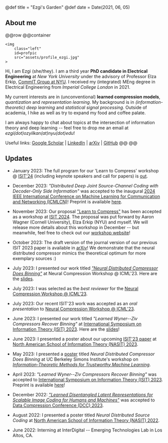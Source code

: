 @def title = "Ezgi's Garden"
@def date = Date(2021, 06, 05)


## About me
@@row
@@container
~~~
<img 
    class="left" 
    id=profpic
    src="assets/profile_ezgi.jpg"
>
~~~

Hi, I am Ezgi (she/they). I am a third year **PhD candidate in
Electrical Engineering** at *New York University* under the advisory of
Professor Elza Erkip, [CommIT Group at NYU](https://wp.nyu.edu/elza_erkip/). I
received my (integrated) MEng degree in Electrical Engineering from *Imperial College London* in 2021.

My current interests are in (unconventional) **learned compression models**, *quantization* and *representation learning*. My background is in *(information-theoretic) deep learning* and *statistical signal processing*. Outside of academia, I hike as well as try to expand my food and coffee palate.

I am always happy to chat about topics at the intersection of information theory and deep learning -- feel free to drop me an email at *ezgi(dot)ozyilkan(at)nyu(dot)edu*!

Useful links: [Google Scholar](https://scholar.google.com/citations?hl=en&user=MVZFqdQAAAAJ) | [LinkedIn](https://www.linkedin.com/in/ezgi-%C3%B6zy%C4%B1lkan-21b2ab191/) | [arXiv](https://arxiv.org/a/ozyilkan_e_1.html) | [GitHub](https://github.com/ezgimez)
@@
@@

## Updates


* January 2023: The full program for our 'Learn to Compress' workshop @ [ISIT'24](https://2024.ieee-isit.org/workshops)  (including keynote speakers and call for papers) is [out](https://learn-to-compress-workshop-isit.github.io/).


* December 2023: *"Distributed Deep Joint Source-Channel Coding with Decoder-Only Side Information"*  was accepted to the inaugural [2024 IEEE International Conference on Machine Learning for Communication and Networking (ICMLCN)](https://icmlcn2024.ieee-icmlcn.org/)! Preprint is available [here](https://arxiv.org/abs/2310.04311).

* November 2023: Our proposal ["Learn to Compress"](https://2024.ieee-isit.org/workshops) has been accepted as a workshop at [ISIT 2024](https://2024.ieee-isit.org/). The proposal was put forward by Aaron Wagner (Cornell University), Elza Erkip (NYU) and myself. We will release more details about this workshop in December -- but meanwhile, feel free to check out our [workshop website](https://learn-to-compress-workshop-isit.github.io/)!  

* October 2023: The draft version of the journal version of our previous ISIT 2023 paper is available in [arXiv](https://arxiv.org/abs/2310.16961)! We demonstrate that the neural distributed compressor mimics the theoretical optimum for more exemplary sources :) 

* July 2023: I presented our work titled [*"Neural Distributed Compressor Does Binning"*](https://openreview.net/forum?id=3Dq4FZJSga) at Neural Compression Workshop @ ICML'23. Here are the [slides](/assets/Ozyilkan_ICML2023-workshop_final.pdf).


* July 2023: I was selected as the _best reviewer_ for the [Neural Compression Workshop @ ICML'23](https://neuralcompression.github.io/workshop23). 

* July 2023: Our recent ISIT'23 work was accepted as an _oral presentation_ to [Neural Compression Workshop @ ICML'23](https://neuralcompression.github.io/workshop23). 

* June 2023: I presented our work titled *"Learned Wyner--Ziv Compressors Recover Binning"* at [International Symposium on Information Theory (ISIT) 2023](https://isit2023.org/). Here are the [slides](/assets/Ozyilkan_ISIT2023_final.pdf)!

* June 2023: I presented a poster about our upcoming [ISIT'23 paper](https://arxiv.org/abs/2305.04380) at [North American School of Information Theory (NASIT) 2023](https://nasit.seas.upenn.edu/home).


* May 2023: I presented a [poster](/assets/Ozyilkan_Simons-Institute_Poster_May2023.pdf) titled *Neural Distributed Compressor Does Binning* at UC Berkeley Simons Institute's workshop on [*Information-Theoretic Methods for Trustworthy Machine Learning*](https://simons.berkeley.edu/talks/2023-05-24).

* April 2023: *"Learned Wyner--Ziv Compressors Recover Binning"* was accepted to [International Symposium on Information Theory (ISIT) 2023](https://isit2023.org/). Preprint is available [here](https://arxiv.org/abs/2305.04380)!

* December 2022: [*"Learned Disentangled Latent Representations for Scalable Image Coding for Humans and Machines"*](https://arxiv.org/abs/2301.04183) was accepted to [Data Compression Conference (DCC) 2023](https://www.cs.brandeis.edu/~dcc/).

* August 2022: I presented a poster titled *Neural Distributed Source Coding* at [North American School of Information Theory (NASIT) 2022](https://nasit-2022.seas.ucla.edu/poster-symposium-session-assignments/).

* June 2022: Interning at InterDigital -- Emerging Technologies Lab in Los Altos, CA.

